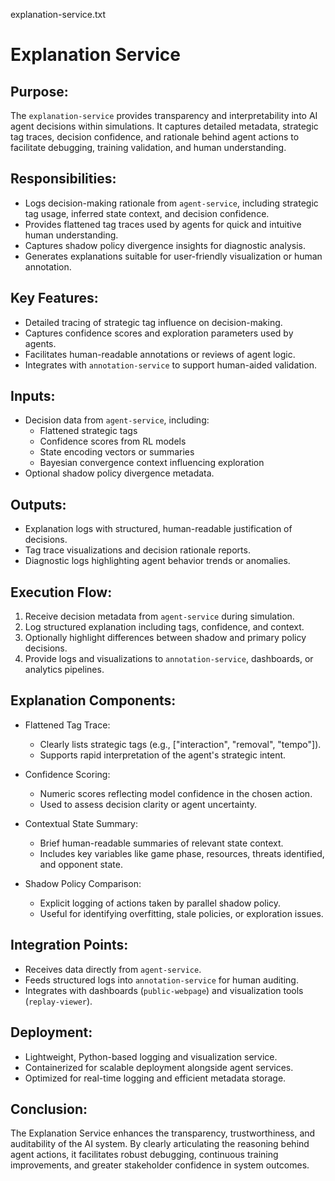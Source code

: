explanation-service.txt

Explanation Service
===================

Purpose:
--------
The `explanation-service` provides transparency and interpretability into AI agent decisions within simulations. It captures detailed metadata, strategic tag traces, decision confidence, and rationale behind agent actions to facilitate debugging, training validation, and human understanding.

Responsibilities:
-----------------
- Logs decision-making rationale from `agent-service`, including strategic tag usage, inferred state context, and decision confidence.
- Provides flattened tag traces used by agents for quick and intuitive human understanding.
- Captures shadow policy divergence insights for diagnostic analysis.
- Generates explanations suitable for user-friendly visualization or human annotation.

Key Features:
-------------
- Detailed tracing of strategic tag influence on decision-making.
- Captures confidence scores and exploration parameters used by agents.
- Facilitates human-readable annotations or reviews of agent logic.
- Integrates with `annotation-service` to support human-aided validation.

Inputs:
-------
- Decision data from `agent-service`, including:
  - Flattened strategic tags
  - Confidence scores from RL models
  - State encoding vectors or summaries
  - Bayesian convergence context influencing exploration
- Optional shadow policy divergence metadata.

Outputs:
--------
- Explanation logs with structured, human-readable justification of decisions.
- Tag trace visualizations and decision rationale reports.
- Diagnostic logs highlighting agent behavior trends or anomalies.

Execution Flow:
---------------
1. Receive decision metadata from `agent-service` during simulation.
2. Log structured explanation including tags, confidence, and context.
3. Optionally highlight differences between shadow and primary policy decisions.
4. Provide logs and visualizations to `annotation-service`, dashboards, or analytics pipelines.

Explanation Components:
-----------------------
- Flattened Tag Trace:
  - Clearly lists strategic tags (e.g., ["interaction", "removal", "tempo"]).
  - Supports rapid interpretation of the agent's strategic intent.

- Confidence Scoring:
  - Numeric scores reflecting model confidence in the chosen action.
  - Used to assess decision clarity or agent uncertainty.

- Contextual State Summary:
  - Brief human-readable summaries of relevant state context.
  - Includes key variables like game phase, resources, threats identified, and opponent state.

- Shadow Policy Comparison:
  - Explicit logging of actions taken by parallel shadow policy.
  - Useful for identifying overfitting, stale policies, or exploration issues.

Integration Points:
-------------------
- Receives data directly from `agent-service`.
- Feeds structured logs into `annotation-service` for human auditing.
- Integrates with dashboards (`public-webpage`) and visualization tools (`replay-viewer`).

Deployment:
-----------
- Lightweight, Python-based logging and visualization service.
- Containerized for scalable deployment alongside agent services.
- Optimized for real-time logging and efficient metadata storage.

Conclusion:
-----------
The Explanation Service enhances the transparency, trustworthiness, and auditability of the AI system. By clearly articulating the reasoning behind agent actions, it facilitates robust debugging, continuous training improvements, and greater stakeholder confidence in system outcomes.
